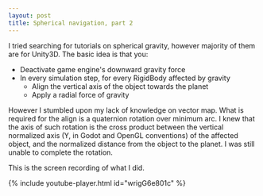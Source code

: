 ```yaml
---
layout: post
title: Spherical navigation, part 2
---
```

I tried searching for tutorials on spherical gravity, however majority of them are for Unity3D.
The basic idea is that you:

- Deactivate game engine's downward gravity force
- In every simulation step, for every RigidBody affected by gravity
  - Align the vertical axis of the object towards the planet
  - Apply a radial force of gravity

However I stumbled upon my lack of knowledge on vector map.
What is required for the align is a quaternion rotation over minimum arc.
I knew that the axis of such rotation is the cross product between the vertical normalized axis (Y, in Godot and OpenGL conventions) of the affected object, and the normalized distance from the object to the planet.
I was still unable to complete the rotation.

This is the screen recording of what I did.

{% include youtube-player.html id="wrigG6e801c" %}
